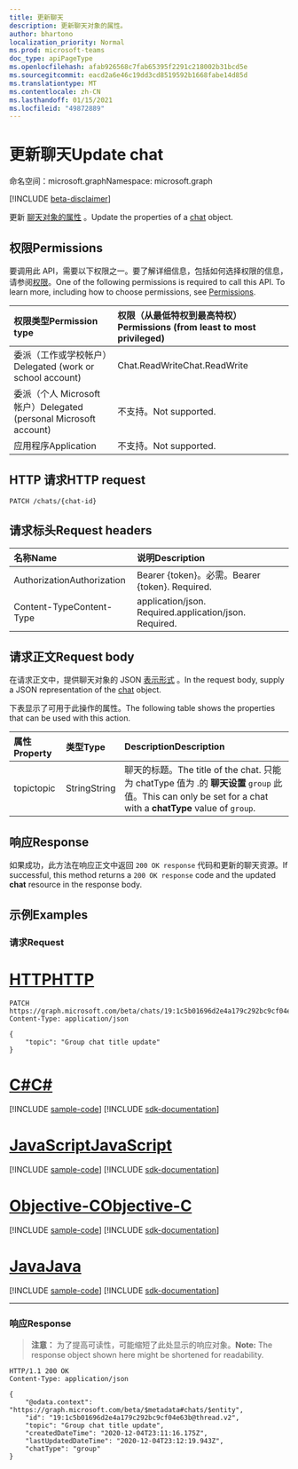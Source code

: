 ```yaml
---
title: 更新聊天
description: 更新聊天对象的属性。
author: bhartono
localization_priority: Normal
ms.prod: microsoft-teams
doc_type: apiPageType
ms.openlocfilehash: afab926568c7fab65395f2291c218002b31bcd5e
ms.sourcegitcommit: eacd2a6e46c19dd3cd8519592b1668fabe14d85d
ms.translationtype: MT
ms.contentlocale: zh-CN
ms.lasthandoff: 01/15/2021
ms.locfileid: "49872889"
---
```

# <a name="update-chat"></a><span data-ttu-id="6ab89-103">更新聊天</span><span class="sxs-lookup"><span data-stu-id="6ab89-103">Update chat</span></span>
<span data-ttu-id="6ab89-104">命名空间：microsoft.graph</span><span class="sxs-lookup"><span data-stu-id="6ab89-104">Namespace: microsoft.graph</span></span>

[!INCLUDE [beta-disclaimer](../../includes/beta-disclaimer.md)]

<span data-ttu-id="6ab89-105">更新 [聊天对象的属性](../resources/chat.md) 。</span><span class="sxs-lookup"><span data-stu-id="6ab89-105">Update the properties of a [chat](../resources/chat.md) object.</span></span>

## <a name="permissions"></a><span data-ttu-id="6ab89-106">权限</span><span class="sxs-lookup"><span data-stu-id="6ab89-106">Permissions</span></span>
<span data-ttu-id="6ab89-p101">要调用此 API，需要以下权限之一。要了解详细信息，包括如何选择权限的信息，请参阅[权限](/graph/permissions-reference)。</span><span class="sxs-lookup"><span data-stu-id="6ab89-p101">One of the following permissions is required to call this API. To learn more, including how to choose permissions, see [Permissions](/graph/permissions-reference).</span></span>

|<span data-ttu-id="6ab89-109">权限类型</span><span class="sxs-lookup"><span data-stu-id="6ab89-109">Permission type</span></span>|<span data-ttu-id="6ab89-110">权限（从最低特权到最高特权）</span><span class="sxs-lookup"><span data-stu-id="6ab89-110">Permissions (from least to most privileged)</span></span>|
|:---|:---|
|<span data-ttu-id="6ab89-111">委派（工作或学校帐户）</span><span class="sxs-lookup"><span data-stu-id="6ab89-111">Delegated (work or school account)</span></span>|<span data-ttu-id="6ab89-112">Chat.ReadWrite</span><span class="sxs-lookup"><span data-stu-id="6ab89-112">Chat.ReadWrite</span></span>|
|<span data-ttu-id="6ab89-113">委派（个人 Microsoft 帐户）</span><span class="sxs-lookup"><span data-stu-id="6ab89-113">Delegated (personal Microsoft account)</span></span> | <span data-ttu-id="6ab89-114">不支持。</span><span class="sxs-lookup"><span data-stu-id="6ab89-114">Not supported.</span></span> |
|<span data-ttu-id="6ab89-115">应用程序</span><span class="sxs-lookup"><span data-stu-id="6ab89-115">Application</span></span> | <span data-ttu-id="6ab89-116">不支持。</span><span class="sxs-lookup"><span data-stu-id="6ab89-116">Not supported.</span></span> |

## <a name="http-request"></a><span data-ttu-id="6ab89-117">HTTP 请求</span><span class="sxs-lookup"><span data-stu-id="6ab89-117">HTTP request</span></span>

<!-- {
  "blockType": "ignored"
}
-->
``` http
PATCH /chats/{chat-id}
```

## <a name="request-headers"></a><span data-ttu-id="6ab89-118">请求标头</span><span class="sxs-lookup"><span data-stu-id="6ab89-118">Request headers</span></span>
|<span data-ttu-id="6ab89-119">名称</span><span class="sxs-lookup"><span data-stu-id="6ab89-119">Name</span></span>|<span data-ttu-id="6ab89-120">说明</span><span class="sxs-lookup"><span data-stu-id="6ab89-120">Description</span></span>|
|:---|:---|
|<span data-ttu-id="6ab89-121">Authorization</span><span class="sxs-lookup"><span data-stu-id="6ab89-121">Authorization</span></span>|<span data-ttu-id="6ab89-p102">Bearer {token}。必需。</span><span class="sxs-lookup"><span data-stu-id="6ab89-p102">Bearer {token}. Required.</span></span>|
|<span data-ttu-id="6ab89-124">Content-Type</span><span class="sxs-lookup"><span data-stu-id="6ab89-124">Content-Type</span></span>|<span data-ttu-id="6ab89-p103">application/json. Required.</span><span class="sxs-lookup"><span data-stu-id="6ab89-p103">application/json. Required.</span></span>|

## <a name="request-body"></a><span data-ttu-id="6ab89-127">请求正文</span><span class="sxs-lookup"><span data-stu-id="6ab89-127">Request body</span></span>
<span data-ttu-id="6ab89-128">在请求正文中，提供聊天对象的 JSON [表示形式](../resources/chat.md) 。</span><span class="sxs-lookup"><span data-stu-id="6ab89-128">In the request body, supply a JSON representation of the [chat](../resources/chat.md) object.</span></span>

<span data-ttu-id="6ab89-129">下表显示了可用于此操作的属性。</span><span class="sxs-lookup"><span data-stu-id="6ab89-129">The following table shows the properties that can be used with this action.</span></span>

|<span data-ttu-id="6ab89-130">属性</span><span class="sxs-lookup"><span data-stu-id="6ab89-130">Property</span></span>|<span data-ttu-id="6ab89-131">类型</span><span class="sxs-lookup"><span data-stu-id="6ab89-131">Type</span></span>|<span data-ttu-id="6ab89-132">Description</span><span class="sxs-lookup"><span data-stu-id="6ab89-132">Description</span></span>|
|:---|:---|:---|
|<span data-ttu-id="6ab89-133">topic</span><span class="sxs-lookup"><span data-stu-id="6ab89-133">topic</span></span>|<span data-ttu-id="6ab89-134">String</span><span class="sxs-lookup"><span data-stu-id="6ab89-134">String</span></span>|<span data-ttu-id="6ab89-135">聊天的标题。</span><span class="sxs-lookup"><span data-stu-id="6ab89-135">The title of the chat.</span></span> <span data-ttu-id="6ab89-136">只能为 chatType 值为 .的 **聊天设置** `group` 此值。</span><span class="sxs-lookup"><span data-stu-id="6ab89-136">This can only be set for a chat with a **chatType** value of `group`.</span></span>|


## <a name="response"></a><span data-ttu-id="6ab89-137">响应</span><span class="sxs-lookup"><span data-stu-id="6ab89-137">Response</span></span>

<span data-ttu-id="6ab89-138">如果成功，此方法在响应正文中返回 `200 OK response` 代码和更新的聊天资源。</span><span class="sxs-lookup"><span data-stu-id="6ab89-138">If successful, this method returns a `200 OK response` code and the updated **chat** resource in the response body.</span></span>

## <a name="examples"></a><span data-ttu-id="6ab89-139">示例</span><span class="sxs-lookup"><span data-stu-id="6ab89-139">Examples</span></span>

### <a name="request"></a><span data-ttu-id="6ab89-140">请求</span><span class="sxs-lookup"><span data-stu-id="6ab89-140">Request</span></span>

# <a name="http"></a>[<span data-ttu-id="6ab89-141">HTTP</span><span class="sxs-lookup"><span data-stu-id="6ab89-141">HTTP</span></span>](#tab/http)
<!-- {
  "blockType": "request",
  "name": "update_chat"
}
-->
``` http
PATCH https://graph.microsoft.com/beta/chats/19:1c5b01696d2e4a179c292bc9cf04e63b@thread.v2
Content-Type: application/json

{
    "topic": "Group chat title update"
}
```
# <a name="c"></a>[<span data-ttu-id="6ab89-142">C#</span><span class="sxs-lookup"><span data-stu-id="6ab89-142">C#</span></span>](#tab/csharp)
[!INCLUDE [sample-code](../includes/snippets/csharp/update-chat-csharp-snippets.md)]
[!INCLUDE [sdk-documentation](../includes/snippets/snippets-sdk-documentation-link.md)]

# <a name="javascript"></a>[<span data-ttu-id="6ab89-143">JavaScript</span><span class="sxs-lookup"><span data-stu-id="6ab89-143">JavaScript</span></span>](#tab/javascript)
[!INCLUDE [sample-code](../includes/snippets/javascript/update-chat-javascript-snippets.md)]
[!INCLUDE [sdk-documentation](../includes/snippets/snippets-sdk-documentation-link.md)]

# <a name="objective-c"></a>[<span data-ttu-id="6ab89-144">Objective-C</span><span class="sxs-lookup"><span data-stu-id="6ab89-144">Objective-C</span></span>](#tab/objc)
[!INCLUDE [sample-code](../includes/snippets/objc/update-chat-objc-snippets.md)]
[!INCLUDE [sdk-documentation](../includes/snippets/snippets-sdk-documentation-link.md)]

# <a name="java"></a>[<span data-ttu-id="6ab89-145">Java</span><span class="sxs-lookup"><span data-stu-id="6ab89-145">Java</span></span>](#tab/java)
[!INCLUDE [sample-code](../includes/snippets/java/update-chat-java-snippets.md)]
[!INCLUDE [sdk-documentation](../includes/snippets/snippets-sdk-documentation-link.md)]

---



### <a name="response"></a><span data-ttu-id="6ab89-146">响应</span><span class="sxs-lookup"><span data-stu-id="6ab89-146">Response</span></span>
><span data-ttu-id="6ab89-147">**注意：** 为了提高可读性，可能缩短了此处显示的响应对象。</span><span class="sxs-lookup"><span data-stu-id="6ab89-147">**Note:** The response object shown here might be shortened for readability.</span></span>
<!-- {
  "blockType": "response",
  "truncated": true,
  "@odata.type": "microsoft.graph.chat"
}
-->
``` http
HTTP/1.1 200 OK
Content-Type: application/json

{
    "@odata.context": "https://graph.microsoft.com/beta/$metadata#chats/$entity",
    "id": "19:1c5b01696d2e4a179c292bc9cf04e63b@thread.v2",
    "topic": "Group chat title update",
    "createdDateTime": "2020-12-04T23:11:16.175Z",
    "lastUpdatedDateTime": "2020-12-04T23:12:19.943Z",
    "chatType": "group"
}
```

